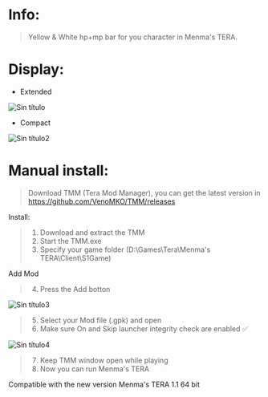 # Info:
>Yellow & White hp+mp bar for you character in Menma's TERA.

# Display:
* Extended 

![Sin título](https://user-images.githubusercontent.com/107570300/178819356-7ef5589c-b40f-40be-b58c-f1df0f4d07d1.jpg)

* Compact

![Sin título2](https://user-images.githubusercontent.com/107570300/178823189-6bbcf4a1-c65a-4ecc-9e66-be93ce456bc0.jpg)

# Manual install:

 >Download TMM (Tera Mod Manager), you can get the latest version in https://github.com/VenoMKO/TMM/releases
 
 Install:
 
>1. Download and extract the TMM
>2. Start the TMM.exe
>3. Specify your game folder (D:\Games\Tera\Menma's TERA\Client\S1Game)

Add Mod

>4. Press the Add botton

![Sin título3](https://user-images.githubusercontent.com/107570300/178831028-59af9cfe-89f4-4257-870f-adf7b81c441b.jpg)

>5. Select your Mod file (.gpk) and open
>6. Make sure On and Skip launcher integrity check are enabled ✅

![Sin título4](https://user-images.githubusercontent.com/107570300/178833538-1cc3bb7a-c7ad-4179-97da-f2fa31c34232.jpg)

>7. Keep TMM window open while playing
>8. Now you can run Menma's TERA

Compatible with the new version Menma's TERA 1.1 64 bit
